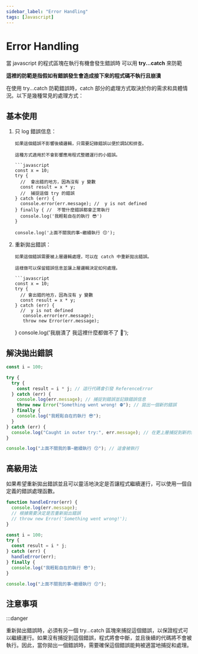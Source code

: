 ```yaml
---
sidebar_label: "Error Handling"
tags: [Javascript]
---
```


# Error Handling

當 javascript 的程式區塊在執行有機會發生錯誤時 可以用 **try...catch** 來防範

**這裡的防範是指假如有錯誤發生會造成接下來的程式碼不執行且崩潰**

在使用 try...catch 防範錯誤時，catch 部分的處理方式取決於你的需求和具體情況。以下是幾種常見的處理方式：

## 基本使用

1.  只 log 錯誤信息：

        如果這個錯誤不影響後續邏輯，只需要記錄錯誤以便於調試和排查。

        這種方式適用於不會影響應用程式整體運行的小錯誤。

        ```javascript
        const x = 10;
        try {
          //  會出錯的地方，因為沒有 y 變數
          const result = x * y;
          //  捕捉這個 try 的錯誤
        } catch (err) {
          console.error(err.message); //  y is not defined
        } finally { //  不管什麼錯誤都會正常執行
          console.log('我輕鬆自在的執行 😎')
        }

        console.log('上面不關我的事~繼續執行 😙');

2.  重新拋出錯誤：

        如果這個錯誤需要被上層邏輯處理，可以在 catch 中重新拋出錯誤。

        這樣做可以保留錯誤信息並讓上層邏輯決定如何處理。

        ```javascript
        const x = 10;
        try {
          // 會出錯的地方，因為沒有 y 變數
          const result = x * y;
        } catch (err) {
          //  y is not defined
           console.error(err.message);
           throw new Error(err.message);

    }
    console.log('我崩潰了 我這裡什麼都做不了 🥲');

## 解決拋出錯誤

```javascript
const i = 100;

try {
  try {
    const result = i * j; // 這行代碼會引發 ReferenceError
  } catch (err) {
    console.log(err.message); // 捕捉到錯誤並記錄錯誤信息
    throw new Error("Something went wrong! ⛔️"); // 拋出一個新的錯誤
  } finally {
    console.log("我輕鬆自在的執行 😎");
  }
} catch (err) {
  console.log("Caught in outer try:", err.message); // 在更上層捕捉到新的錯誤
}

console.log("上面不關我的事~繼續執行 😙"); // 這會被執行
```

## 高級用法

如果希望重新拋出錯誤並且可以靈活地決定是否讓程式繼續運行，可以使用一個自定義的錯誤處理函數。

```javascript
function handleError(err) {
  console.log(err.message);
  // 根據需要決定是否重新拋出錯誤
  // throw new Error('Something went wrong!');
}

const i = 100;
try {
  const result = i * j;
} catch (err) {
  handleError(err);
} finally {
  console.log("我輕鬆自在的執行 😎");
}

console.log("上面不關我的事~繼續執行 😙");
```

## **注意事項**

:::danger

重新拋出錯誤時，必須有另一個 try...catch 區塊來捕捉這個錯誤，以保證程式可以繼續運行。如果沒有捕捉到這個錯誤，程式將會中斷，並且後續的代碼將不會被執行。因此，當你拋出一個錯誤時，需要確保這個錯誤能夠被適當地捕捉和處理。
